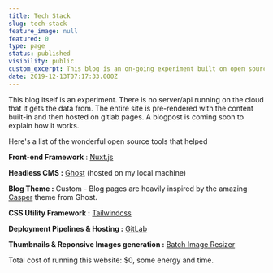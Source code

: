 ```yaml
---
title: Tech Stack
slug: tech-stack
feature_image: null
featured: 0
type: page
status: published
visibility: public
custom_excerpt: This blog is an on-going experiment built on open source tech
date: 2019-12-13T07:17:33.000Z
---
```


This blog itself is an experiment. There is no server/api running on the cloud that it gets the data from. The entire site is pre-rendered with the content built-in and then hosted on gitlab pages. A blogpost is coming soon to explain how it works.

Here's a list of the wonderful open source tools that helped

**Front-end Framework** : [Nuxt.js](http://nuxtjs.org/)

**Headless CMS :** [Ghost](http://ghost.org/) (hosted on my local machine)

**Blog Theme :** Custom \- Blog pages are heavily inspired by the amazing [Casper](https://github.com/TryGhost/Casper) theme from Ghost.

**CSS Utility Framework :** [Tailwindcss](https://www.npmjs.com/package/batch-image-resizer)

**Deployment Pipelines & Hosting :** [GitLab](https://gitlab.com/)

**Thumbnails & Reponsive Images generation :** [Batch Image Resizer](https://www.npmjs.com/package/batch-image-resizer)

Total cost of running this website: $0, some energy and time.